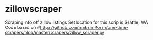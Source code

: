 # zillowscraper
Scraping info off zillow listings
Set location for this scrip is Seattle, WA
Code based on #https://github.com/maksimKorzh/one-time-scrapers/blob/master/scrapers/zillow_scraper.py
